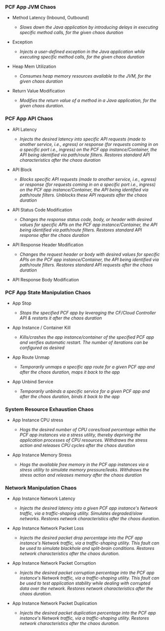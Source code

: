 ### PCF App JVM Chaos

- Method Latency (Inbound, Outbound)
  - *Slows down the Java application by introducing delays in executing specific method calls, for the given chaos duration*
    
- Exception
  - *Injects a user-defined exception in the Java application while executing specific method calls, for the given chaos duration*
  
- Heap Mem Utilization
  - *Consumes heap memory resources available to the JVM, for the given chaos duration*
  
- Return Value Modification
  - *Modifies the return value of a method in a Java application, for the given chaos duration.* 

### PCF App API Chaos 

- API Latency
  - *Injects the desired latency into specific API requests (made to another service, i.e., egress) or response (for requests coming in on a specific port i.e., ingress) on the PCF app instance/Container, the API being identified via path/route filters. Restores standard API characteristics after the chaos duration*
    
- API Block
  - *Blocks specific API requests (made to another service, i.e., egress) or response (for requests coming in on a specific port i.e., ingress) on the PCF app instance/Container, the API being identified via path/route filters. Unblocks these API requests after the chaos duration*
    
- API Status Code Modification
  - *Changes the response status code, body, or header with desired values for specific APIs on the PCF app instance/Container, the API being identified via path/route filters. Restores standard API response after the chaos duration*
    
- API Response Header Modification
  - *Changes the request header or body with desired values for specific APIs on the PCF app instance/Container, the API being identified via path/route filters. Restores standard API requests after the chaos duration*
- API Response Body Modification 

### PCF App State Manipulation Chaos

- App Stop
  - *Stops the specified PCF app by leveraging the CF/Cloud Controller API & restarts it after the chaos duration*
    
- App Instance / Container Kill
  - *Kills/crashes the app instance/container of the specified PCF app and verifies automatic restart. The number of iterations can be configured as desired*
    
- App Route Unmap
  - *Temporarily unmaps a specific app route for a given PCF app and after the chaos duration, maps it back to the app*
  
- App Unbind Service
  - *Temporarily unbinds a specific service for a given PCF app and after the chaos duration, binds it back to the app* 

### System Resource Exhaustion Chaos

- App Instance CPU stress
  - *Hogs the desired number of CPU cores/load percentage within the PCF app instances via a stress utility, thereby depriving the application processes of CPU resources. Withdraws the stress action and releases CPU cycles after the chaos duration*
  
- App Instance Memory Stress
  - *Hogs the available free memory in the PCF app instances via a stress utility to simulate memory pressure/leaks. Withdraws the stress action and releases memory after the chaos duration*

### Network Manipulation Chaos

- App Instance Network Latency
  - *Injects the desired latency into a given PCF app instance's Network traffic, via a traffic-shaping utility. Simulates degraded/slow networks. Restores network characteristics after the chaos duration.*
    
- App Instance Network Packet Loss
  - *Injects the desired packet drop percentage into the PCF app instance's Network traffic, via a traffic-shaping utility. This fault can be used to simulate blackhole and split-brain conditions. Restores network characteristics after the chaos duration.*
    
- App Instance Network Packet Corruption
  - *Injects the desired packet corruption percentage into the PCF app instance's Network traffic, via a traffic-shaping utility. This fault can be used to test application stability while dealing with corrupted data over the network. Restores network characteristics after the chaos duration.*
    
- App Instance Network Packet Duplication
  - *Injects the desired packet duplication percentage into the PCF app instance's Network traffic, via a traffic-shaping utility. Restores network characteristics after the chaos duration.*

